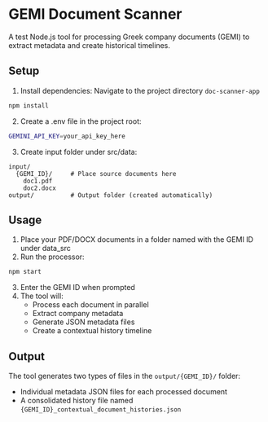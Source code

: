 # GEMI Document Scanner

A test Node.js tool for processing Greek company documents (GEMI) to extract metadata and create historical timelines.

## Setup

1. Install dependencies:
   Navigate to the project directory `doc-scanner-app`

```sh
npm install
```

2. Create a .env file in the project root:

```sh
GEMINI_API_KEY=your_api_key_here
```

3. Create input folder under src/data:

```
input/
  {GEMI_ID}/     # Place source documents here
    doc1.pdf
    doc2.docx
output/          # Output folder (created automatically)
```

## Usage

1. Place your PDF/DOCX documents in a folder named with the GEMI ID under data_src
2. Run the processor:

```sh
npm start
```

3. Enter the GEMI ID when prompted
4. The tool will:
   - Process each document in parallel
   - Extract company metadata
   - Generate JSON metadata files
   - Create a contextual history timeline

## Output

The tool generates two types of files in the `output/{GEMI_ID}/` folder:

- Individual metadata JSON files for each processed document
- A consolidated history file named `{GEMI_ID}_contextual_document_histories.json`
